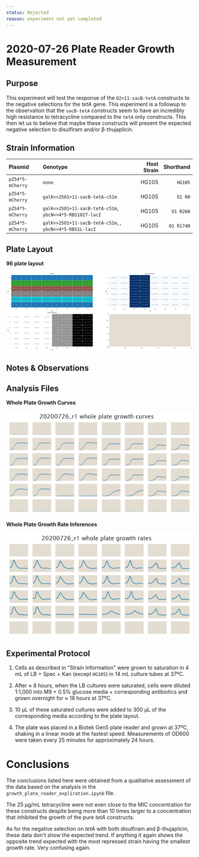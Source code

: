 ```yaml
---
status: Rejected
reason: experiment not yet completed
---
```


# 2020-07-26 Plate Reader Growth Measurement

## Purpose
This experiment will test the response of the `O2+11-sacB-tetA` constructs to 
the negative selections for the *tetA* gene. This experiment is a followup to
the observation that the `sacB-tetA` constructs seem to have an incredibly high
resistance to tetracycline compared to the `tetA` only constructs. This then let
us to believe that maybe these constructs will present the expected negative 
selection to disulfiram and/or β-thujaplicin.

## Strain Information

| Plasmid | Genotype | Host Strain | Shorthand |
| :------ | :------- | ----------: | --------: |
| `pZS4*5-mCherry`| `none` |  HG105 |`HG105` |
| `pZS4*5-mCherry`| `galK<>25O1+11-sacB-tetA-c51m` |  HG105 |`O1 R0` |
| `pZS4*5-mCherry`| `galK<>25O1+11-sacB-tetA-c51m`, `ybcN<>4*5-RBS1027-lacI` |  HG105 |`O1 R260` |
| `pZS4*5-mCherry`| `galK<>25O1+11-sacB-tetA-c51m`, , `ybcN<>4*5-RBS1L-lacI` |  HG105 |`O1 R1740` |

## Plate Layout

**96 plate layout**

![plate layout](output/plate_layout.png)


## Notes & Observations


## Analysis Files

**Whole Plate Growth Curves**

![plate layout](output/growth_plate_summary.png)

**Whole Plate Growth Rate Inferences**

![plate layout](output/growth_rate_summary.png)

## Experimental Protocol

1. Cells as described in "Strain Information" were grown to saturation in 4 mL
   of LB + Spec + Kan (except `HG105`) in 14 mL culture tubes at 37ºC.

2. After ≈ 8 hours, when the LB cultures were saturated, cells were diluted
   1:1,000 into M9 + 0.5% glucose media + corresponding antibiotics and grown 
   overnight for ≈ 18 hours at 37ºC.

3. 10 µL of these saturated cultures were added to 300 µL of the corresponding
   media according to the plate layout.

4. The plate was placed in a Biotek Gen5 plate reader and grown at 37ºC, shaking
   in a linear mode at the fastest speed. Measurements of OD600 were taken every
   25 minutes for approximately 24 hours.

# Conclusions

The conclusions listed here were obtained from a qualitative assessment of the 
data based on the analysis in the `growth_plate_reader_expliration.ipynb` file.

The 25 µg/mL tetracycline were not even close to the MIC concentration for these
constructs despite being more than 10 times larger to a concentration that
inhibited the growth of the pure *tetA* constructs.

As for the negative selection on *tetA* with both disulfiram and β-thujaplicin,
these data don't show the expected trend. If anything it again shows the
opposite trend expected with the most repressed strain having the smallest
growth rate. Very confusing again.